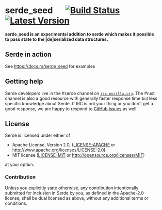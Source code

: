 # serde_seed &emsp; [![Build Status]][travis] [![Latest Version]][crates.io]

[Build Status]: https://api.travis-ci.org/Marwes/serde.svg?branch=master
[travis]: https://travis-ci.org/Marwes/serde
[Latest Version]: https://img.shields.io/crates/v/serde_seed.svg
[crates.io]: https://crates.io/crates/serde_seed


**serde_seed is an experimental addition to serde which makes it possible to pass state to the [de]serialized data structures.**

## Serde in action

See https://docs.rs/serde_seed for examples

## Getting help

Serde developers live in the #serde channel on
[`irc.mozilla.org`](https://wiki.mozilla.org/IRC). The #rust channel is also a
good resource with generally faster response time but less specific knowledge
about Serde. If IRC is not your thing or you don't get a good response, we are
happy to respond to [GitHub issues](https://github.com/serde-rs/serde/issues/new)
as well.

## License

Serde is licensed under either of

 * Apache License, Version 2.0, ([LICENSE-APACHE](LICENSE-APACHE) or
   http://www.apache.org/licenses/LICENSE-2.0)
 * MIT license ([LICENSE-MIT](LICENSE-MIT) or
   http://opensource.org/licenses/MIT)

at your option.

### Contribution

Unless you explicitly state otherwise, any contribution intentionally submitted
for inclusion in Serde by you, as defined in the Apache-2.0 license, shall be
dual licensed as above, without any additional terms or conditions.
